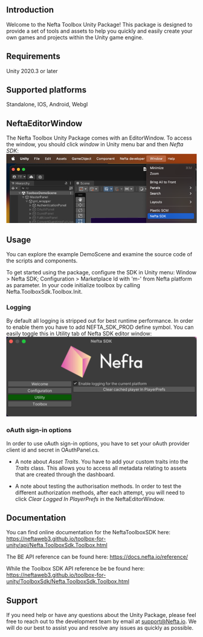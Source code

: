 ## Introduction

Welcome to the Nefta Toolbox Unity Package!
This package is designed to provide a set of tools and assets to help you quickly and easily create your own games and projects within the Unity game engine.

## Requirements

Unity 2020.3 or later

## Supported platforms

Standalone, IOS, Android, Webgl

## NeftaEditorWindow

The Nefta Toolbox Unity Package comes with an EditorWindow. To access the window, you should click _window_ in Unity menu bar and then _Nefta SDK_:
![Opening Nefta SDK editor window](../Documentation/NeftaSDKmenu.png)

## Usage

You can explore the example DemoScene and examine the source code of the scripts and components.

To get started using the package, configure the SDK in Unity menu: Window > Nefta SDK; Configuration > Marketplace Id with 'm-' from Nefta platform as parameter.
In your code initialize toolbox by calling Nefta.ToolboxSdk.Toolbox.Init.

### Logging

By default all logging is stripped out for best runtime performance. In order to enable them you have to add NEFTA_SDK_PROD define symbol. You can easily toggle this in Utility tab of Nefta SDK editor window:
![Toggle logging through editor window](../Documentation/ToggleLogging.png)

### oAuth sign-in options

In order to use oAuth sign-in options, you have to set your oAuth provider client id and secret in OAuthPanel.cs.

- A note about _Asset Traits_. You have to add your custom traits into the _Traits_ class. This allows you to access all metadata relating to assets that are created through the dashboard.

- A note about testing the authorisation methods. In order to test the different authorization methods, after each attempt, you will need to click _Clear Logged In PlayerPrefs_ in the NeftaEditorWindow.

## Documentation

You can find online documentation for the NeftaToolboxSDK here: https://neftaweb3.github.io/toolbox-for-unity/api/Nefta.ToolboxSdk.Toolbox.html

The BE API reference can be found here: https://docs.nefta.io/reference/

While the Toolbox SDK API reference be be found here:
https://neftaweb3.github.io/toolbox-for-unity/ToolboxSdk/Nefta.ToolboxSdk.Toolbox.html

## Support

If you need help or have any questions about the Unity Package, please feel free to reach out to the development team by email at support@Nefta.io. We will do our best to assist you and resolve any issues as quickly as possible.
